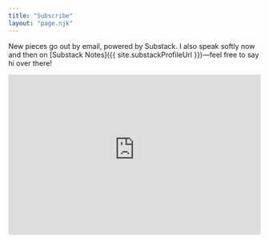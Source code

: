 ```yaml
---
title: "Subscribe"
layout: "page.njk"
---
```


New pieces go out by email, powered by Substack. I also speak softly now and then on [Substack Notes]({{ site.substackProfileUrl }})—feel free to say hi over there!

<iframe src="https://fromscratchpress.substack.com/embed" width="100%" height="320" style="border: none;"></iframe>
